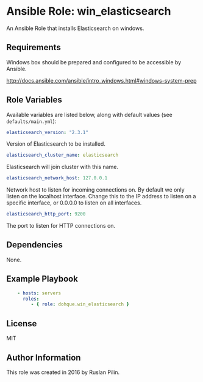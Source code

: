 Ansible Role: win_elasticsearch
===============================

An Ansible Role that installs Elasticsearch on windows.

Requirements
------------

Windows box should be prepared and configured to be accessible by Ansible.

<http://docs.ansible.com/ansible/intro_windows.html#windows-system-prep>

Role Variables
--------------

Available variables are listed below, along with default values (see `defaults/main.yml`):

```yaml
elasticsearch_version: "2.3.1"
```

Version of Elasticsearch to be installed.

```yaml
elasticsearch_cluster_name: elasticsearch
```

Elasticsearch will join cluster with this name.

```yaml
elasticsearch_network_host: 127.0.0.1
```

Network host to listen for incoming connections on. By default we only listen
 on the localhost interface. Change this to the IP address to listen on a
 specific interface, or 0.0.0.0 to listen on all interfaces.

```yaml
elasticsearch_http_port: 9200
```

The port to listen for HTTP connections on.

Dependencies
------------

  None.

Example Playbook
----------------

```yaml
    - hosts: servers
      roles:
         - { role: dohque.win_elasticsearch }
```

License
-------

MIT

Author Information
------------------

This role was created in 2016 by Ruslan Pilin.
